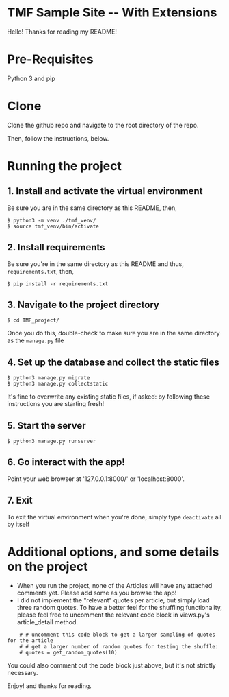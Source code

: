 # TMF Sample Site -- With Extensions

Hello! Thanks for reading my README!

# Pre-Requisites
Python 3 and pip

# Clone
Clone the github repo and navigate to the root directory of the repo.

Then, follow the instructions, below.

# Running the project

## 1. Install and activate the virtual environment
Be sure you are in the same directory as this README, then,
```
$ python3 -m venv ./tmf_venv/
$ source tmf_venv/bin/activate
```

## 2. Install requirements
Be sure you're in the same directory as this README and thus, `requirements.txt`, then,
```
$ pip install -r requirements.txt
```

## 3. Navigate to the project directory
```
$ cd TMF_project/
```
Once you do this, double-check to make sure you are in the same directory as the `manage.py` file

## 4. Set up the database and collect the static files
```
$ python3 manage.py migrate
$ python3 manage.py collectstatic
```
It's fine to overwrite any existing static files, if asked: by following these instructions you are starting fresh!

## 5. Start the server
```
$ python3 manage.py runserver
```

## 6. Go interact with the app!
Point your web browser at '127.0.0.1:8000/' or 'localhost:8000'.

## 7. Exit
To exit the virtual environment when you're done, simply type `deactivate` all by itself

# Additional options, and some details on the project
- When you run the project, none of the Articles will have any attached comments yet. Please add some as you browse the app!
- I did not implement the "relevant" quotes per article, but simply load three random quotes. To have a better feel for the shuffling functionality, please feel free to uncomment the relevant code block in views.py's article_detail method.
```
    # # uncomment this code block to get a larger sampling of quotes for the article
    # # get a larger number of random quotes for testing the shuffle:
    # quotes = get_random_quotes(10)
```
You could also comment out the code block just above, but it's not strictly necessary.

Enjoy! and thanks for reading.
